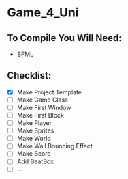 # Game_4_Uni

## To Compile You Will Need: ##
- SFML

## Checklist: ##
- [x] Make Project Template
- [ ] Make Game Class
- [ ] Make First Window
- [ ] Make First Block
- [ ] Make Player
- [ ] Make Sprites
- [ ] Make World
- [ ] Make Wall Bouncing Effect
- [ ] Make Score
- [ ] Add BeatBox
- [ ] ...
